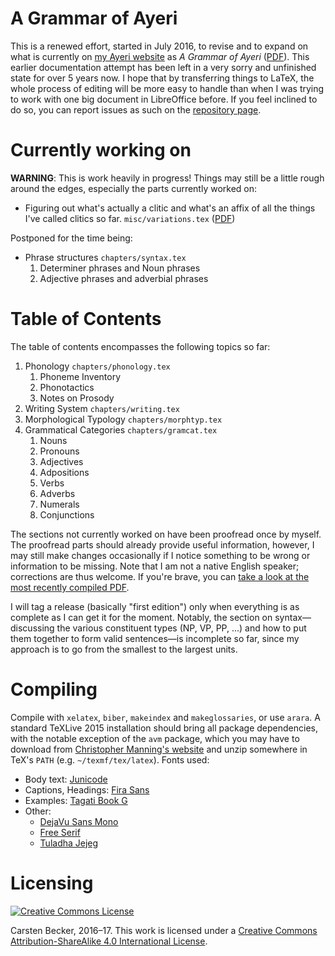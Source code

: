 A Grammar of Ayeri
==================

This is a renewed effort, started in July 2016, to revise and to expand on what is currently on [my Ayeri website](https://ayeri.de) as _A Grammar of Ayeri_ ([PDF](https://rawgit.com/carbeck/ayerigrammar/master/misc/ayeri_grammar_2011.pdf)). This earlier documentation attempt has been left in a very sorry and unfinished state for over 5 years now. I hope that by transferring things to LaTeX, the whole process of editing will be more easy to handle than when I was trying to work with one big document in LibreOffice before. If you feel inclined to do so, you can report issues as such on the [repository page](https://github.com/carbeck/ayerigrammar).

Currently working on
====================

**WARNING**: This is work heavily in progress! Things may still be a little rough around the edges, especially the parts currently worked on:

* Figuring out what's actually a clitic and what's an affix of all the things I've called clitics so far. `misc/variations.tex` ([PDF](https://rawgit.com/carbeck/ayerigrammar/master/misc/variations.pdf))

Postponed for the time being:
* Phrase structures `chapters/syntax.tex`
  1. Determiner phrases and Noun phrases
  2. Adjective phrases and adverbial phrases

Table of Contents
=================

The table of contents encompasses the following topics so far:

1. Phonology `chapters/phonology.tex`
   1. Phoneme Inventory
   2. Phonotactics
   3. Notes on Prosody
2. Writing System `chapters/writing.tex`
3. Morphological Typology `chapters/morphtyp.tex`
4. Grammatical Categories `chapters/gramcat.tex`
   1. Nouns
   2. Pronouns
   3. Adjectives
   4. Adpositions
   5. Verbs
   6. Adverbs
   7. Numerals
   8. Conjunctions

The sections not currently worked on have been proofread once by myself. The proofread parts should already provide useful information, however, I may still make changes occasionally if I notice something to be wrong or information to be missing. Note that I am not a native English speaker; corrections are thus welcome. If you're brave, you can [take a look at the most recently compiled PDF](https://rawgit.com/carbeck/ayerigrammar/master/grammar.pdf).

I will tag a release (basically "first edition") only when everything is as complete as I can get it for the moment. Notably, the section on syntax—discussing the various constituent types (NP, VP, PP, ...) and how to put them together to form valid sentences—is incomplete so far, since my approach is to go from the smallest to the largest units.

Compiling
=========

Compile with `xelatex`, `biber`, `makeindex` and `makeglossaries`, or use `arara`. A standard TeXLive 2015 installation should bring all package dependencies, with the notable exception of the `avm` package, which you may have to download from [Christopher Manning's website](http://nlp.stanford.edu/manning/tex/) and unzip somewhere in TeX's `PATH` (e.g. `~/texmf/tex/latex`). Fonts used:

* Body text: [Junicode](http://junicode.sourceforge.net/)
* Captions, Headings: [Fira Sans](https://carrois.com/typefaces/FiraSans/)
* Examples: [Tagati Book G](https://github.com/carbeck/tagatibookg)
* Other:
  * [DejaVu Sans Mono](http://dejavu-fonts.org/)
  * [Free Serif](https://www.gnu.org/software/freefont/)
  * [Tuladha Jejeg](https://sites.google.com/site/jawaunicode/main-page)

Licensing
=========

[![Creative Commons License](https://i.creativecommons.org/l/by-sa/4.0/88x31.png)](http://creativecommons.org/licenses/by-sa/4.0/)

Carsten Becker, 2016–17. This work is licensed under a [Creative Commons Attribution-ShareAlike 4.0 International License](http://creativecommons.org/licenses/by-sa/4.0/).
